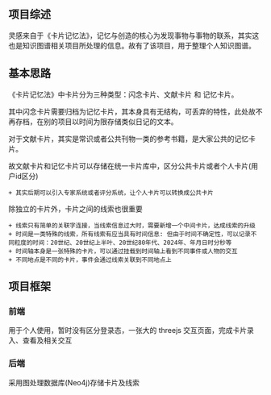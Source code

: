 ## 项目综述

灵感来自于《卡片记忆法》，记忆与创造的核心为发现事物与事物的联系，其实这也是知识图谱相关项目所处理的信息。故有了该项目，用于整理个人知识图谱。

## 基本思路

《卡片记忆法》中卡片分为三种类型：闪念卡片、文献卡片 和 记忆卡片。

其中闪念卡片需要归档为记忆卡片，其本身具有无结构，可丢弃的特性，此处故不再存档，在别的项目以时间为限存储类似日记的文本。

对于文献卡片，其实是常识或者公共刊物一类的参考书籍，是大家公共的记忆卡片。

故文献卡片和记忆卡片可以存储在统一卡片库中，区分公共卡片或者个人卡片(用户id区分)

    + 其实后期可以引入专家系统或者评分系统，让个人卡片可以转换成公共卡片

除独立的卡片外，卡片之间的线索也很重要

    + 线索只有简单的关联字连接，当线索信息过大时，需要新增一个中间卡片，达成线索的升级
    + 时间是一类特殊的线索，所有线索有应当具有时间信息: 但由于时间不确定性，可以记录不同粒度的时间：20世纪、20世纪上半叶、20世纪80年代、2024年、年月日时分秒等
    + 时间轴本身是一张特殊的卡片，可以通过挂载到时间轴上看到不同事件或人物的交互
    + 不同地点是不同的卡片，事件会通过线索关联到不同地点上

## 项目框架

### 前端

用于个人使用，暂时没有区分登录态，一张大的 threejs 交互页面，完成卡片录入、查看及相关交互

### 后端

采用图处理数据库(Neo4j)存储卡片及线索